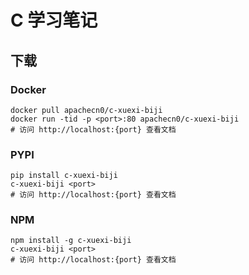 # C 学习笔记

## 下载

### Docker

```
docker pull apachecn0/c-xuexi-biji
docker run -tid -p <port>:80 apachecn0/c-xuexi-biji
# 访问 http://localhost:{port} 查看文档
```

### PYPI

```
pip install c-xuexi-biji
c-xuexi-biji <port>
# 访问 http://localhost:{port} 查看文档
```

### NPM

```
npm install -g c-xuexi-biji
c-xuexi-biji <port>
# 访问 http://localhost:{port} 查看文档
```
